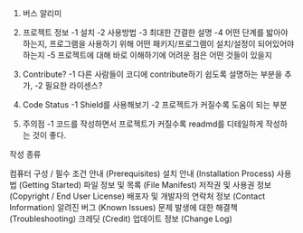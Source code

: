 1. 버스 알리미

2. 프로젝트 정보
  -1 설치
  -2 사용방법
  -3 최대한 간결한 설명
  -4 어떤 단계를 밟아야하는지, 프로그램을 사용하기 위해 어떤 패키지/프로그램이 설치/설정이 되어있어야 하는지
  -5 프로젝트에 대해 바로 이해하기에 어려운 점은 어떤 것들이 있을지
  
3. Contribute?
  -1 다른 사람들이 코디에 contribute하기 쉽도록 설명하는 부분을 추가,
  -2 필요한 라이센스?
  
4. Code Status
  -1 Shield를 사용해보기
  -2 프로젝트가 커질수록 도움이 되는 부분
  
5. 주의점
  -1 코드를 작성하면서 프로젝트가 커질수록 readmd를 디테일하게 작성하는 것이 좋다.

작성 종류

컴퓨터 구성 / 필수 조건 안내 (Prerequisites)
설치 안내 (Installation Process)
사용법 (Getting Started)
파일 정보 및 목록 (File Manifest)
저작권 및 사용권 정보 (Copyright / End User License)
배포자 및 개발자의 연락처 정보 (Contact Information)
알려진 버그 (Known Issues)
문제 발생에 대한 해결책 (Troubleshooting)
크레딧 (Credit)
업데이트 정보 (Change Log)
